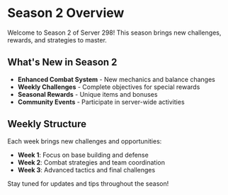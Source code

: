 # Season 2 Overview

Welcome to Season 2 of Server 298! This season brings new challenges, rewards, and strategies to master.

## What's New in Season 2

- **Enhanced Combat System** - New mechanics and balance changes
- **Weekly Challenges** - Complete objectives for special rewards
- **Seasonal Rewards** - Unique items and bonuses
- **Community Events** - Participate in server-wide activities

## Weekly Structure

Each week brings new challenges and opportunities:

- **Week 1**: Focus on base building and defense
- **Week 2**: Combat strategies and team coordination
- **Week 3**: Advanced tactics and final challenges

Stay tuned for updates and tips throughout the season!
